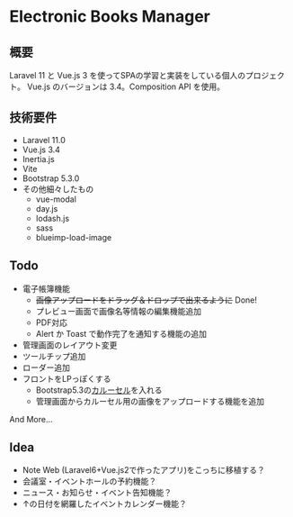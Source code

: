 # Electronic Books Manager

## 概要
Laravel 11 と Vue.js 3 を使ってSPAの学習と実装をしている個人のプロジェクト。
Vue.js のバージョンは 3.4。Composition API を使用。


## 技術要件

- Laravel 11.0
- Vue.js 3.4
- Inertia.js
- Vite
- Bootstrap 5.3.0
- その他細々したもの
  - vue-modal
  - day.js
  - lodash.js
  - sass
  - blueimp-load-image

## Todo

- 電子帳簿機能
  - ~~画像アップロードをドラッグ＆ドロップで出来るように~~ Done!
  - プレビュー画面で画像名等情報の編集機能追加
  - PDF対応
  - Alert か Toast で動作完了を通知する機能の追加
- 管理画面のレイアウト変更
- ツールチップ追加
- ローダー追加
- フロントをLPっぽくする
  - Bootstrap5.3の[カルーセル](https://getbootstrap.jp/docs/5.3/components/carousel/)を入れる
  - 管理画面からカルーセル用の画像をアップロードする機能を追加

And More...

## Idea

- Note Web (Laravel6+Vue.js2で作ったアプリ)をこっちに移植する？
- 会議室・イベントホールの予約機能？
- ニュース・お知らせ・イベント告知機能？
- ↑の日付を網羅したイベントカレンダー機能？
